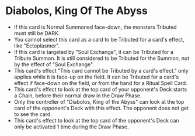 # Diabolos, King Of The Abyss

*   If this card is Normal Summoned face-down, the monsters Tributed must still be DARK.
*   You cannot select this card as a card to be Tributed for a card's effect, like "Ectoplasmer".
*   If this card is targeted by "Soul Exchange", it can be Tributed for a Tribute Summon. It is still considered to be Tributed for the Summon, not by the effect of "Soul Exchange".
*   This card's effect "This card cannot be Tributed by a card's effect." only applies while it is face-up on the field. It can be Tributed for a card's effect if face-down on the field, or from the hand for a Ritual Spell Card.
*   This card's effect to look at the top card of your opponent's Deck starts a Chain, before their normal draw in the Draw Phase.
*   Only the controller of "Diabolos, King of the Abyss" can look at the top card of the opponent's Deck with this effect. The opponent does not get to see the card.
*   This card's effect to look at the top card of the opponent's Deck can only be activated 1 time during the Draw Phase.
